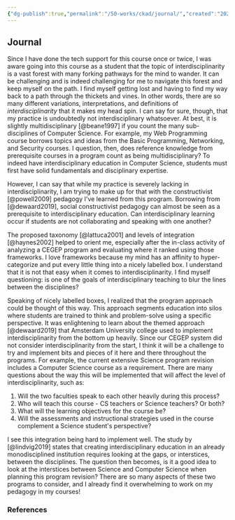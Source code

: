 ```yaml
---
{"dg-publish":true,"permalink":"/50-works/ckad/journal/","created":"2024-08-31","updated":"2024-09-13"}
---
```



## Journal

Since I have done the tech support for this course once or twice, I was aware going into this course as a student that the topic of interdisciplinarity is a vast forest with many forking pathways for the mind to wander. It can be challenging and is indeed challenging for me to navigate this forest and keep myself on the path. I find myself getting lost and having to find my way back to a path through the thickets and vines. In other words, there are so many different variations, interpretations, and definitions of _interdisciplinarity_ that it makes my head spin. I can say for sure, though, that my practice is undoubtedly not interdisciplinary whatsoever. At best, it is slightly multidisciplinary [@beane1997] if you count the many sub-disciplines of Computer Science. For example, my Web Programming course borrows topics and ideas from the Basic Programming, Networking, and Security courses. I question, then, does reference knowledge from prerequisite courses in a program count as being multidisciplinary? To indeed have interdisciplinary education in Computer Science, students must first have solid fundamentals and disciplinary expertise.

However, I can say that while my practice is severely lacking in interdisciplinarity, I am trying to make up for that with the constructivist [@powell2009] pedagogy I've learned from this program. Borrowing from [@dewaard2019], social constructivist pedagogy can almost be seen as a prerequisite to interdisciplinary education. Can interdisciplinary learning occur if students are not collaborating and speaking with one another?

The proposed taxonomy [@lattuca2001] and levels of integration [@haynes2002] helped to orient me, especially after the in-class activity of analyzing a CEGEP program and evaluating where it ranked using those frameworks. I love frameworks because my mind has an affinity to hyper-categorize and put every little thing into a nicely labelled box. I understand that it is not that easy when it comes to interdisciplinarity. I find myself questioning: is one of the goals of interdisciplinary teaching to blur the lines between the disciplines?

Speaking of nicely labelled boxes, I realized that the program approach could be thought of this way. This approach segments education into silos where students are trained to think and problem-solve using a specific perspective. It was enlightening to learn about the themed approach [@dewaard2019] that Amsterdam University college used to implement interdisciplinarity from the bottom up heavily. Since our CEGEP system did not consider interdisciplinarity from the start, I think it will be a challenge to try and implement bits and pieces of it here and there throughout the programs. For example, the current extensive Science program revision includes a Computer Science course as a requirement. There are many questions about the way this will be implemented that will affect the level of interdisciplinarity, such as:

1. Will the two faculties speak to each other heavily during this process?
2. Who will teach this course - CS teachers or Science teachers? Or both?
3. What will the learning objectives for the course be?
4. Will the assessments and instructional strategies used in the course complement a Science student's perspective?

I see this integration being hard to implement well. The study by [@lindvig2019] states that creating interdisciplinary education in an already monodisciplined institution requires looking at the gaps, or interstices, between the disciplines. The question then becomes, is it a good idea to look at the interstices between Science and Computer Science when planning this program revision? There are so many aspects of these two programs to consider, and I already find it overwhelming to work on my pedagogy in my courses!

### References
